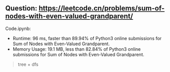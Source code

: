 ## Question: https://leetcode.cn/problems/sum-of-nodes-with-even-valued-grandparent/

Code.ipynb:
* Runtime: 96 ms, faster than 89.94% of Python3 online submissions for Sum of Nodes with Even-Valued Grandparent.
* Memory Usage: 19.1 MB, less than 82.84% of Python3 online submissions for Sum of Nodes with Even-Valued Grandparent.
> tree + dfs

